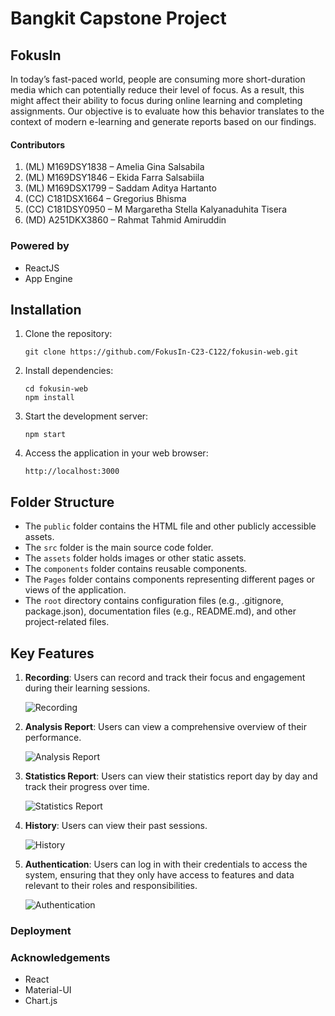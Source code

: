 # Bangkit Capstone Project 

## FokusIn

In today’s fast-paced world, people are consuming more short-duration media which can potentially reduce their level of focus. As a result, this might affect their ability to focus during online learning and completing assignments. Our objective is to evaluate how this behavior translates to the context of modern e-learning and generate reports based on our findings.

#### Contributors
1. (ML) M169DSY1838 – Amelia Gina Salsabila
2. (ML) M169DSY1846 – Ekida Farra Salsabiila
3. (ML) M169DSX1799 – Saddam Aditya Hartanto
4. (CC) C181DSX1664 – Gregorius Bhisma 
5. (CC) C181DSY0950 – M Margaretha Stella Kalyanaduhita Tisera 
6. (MD) A251DKX3860 – Rahmat Tahmid Amiruddin

### Powered by
- ReactJS
- App Engine

## Installation

1. Clone the repository:

   ```shell
   git clone https://github.com/FokusIn-C23-C122/fokusin-web.git
    ```

2. Install dependencies:

   ```shell
   cd fokusin-web
   npm install
    ```

3. Start the development server:
    ```shell
   npm start
    ```

4. Access the application in your web browser:
   ```shell
   http://localhost:3000
   ```

## Folder Structure

* The `public` folder contains the HTML file and other publicly accessible assets.
* The `src` folder is the main source code folder.
* The `assets` folder holds images or other static assets.
* The `components` folder contains reusable components.
* The `Pages` folder contains components representing different pages or views of the application.
* The `root` directory contains configuration files (e.g., .gitignore, package.json), documentation files (e.g., README.md), and other project-related files.

## Key Features

1. **Recording**: Users can record and track their focus and engagement during their learning sessions.

   ![Recording](https://github.com/FokusIn-C23-C122/fokusin-web/assets/79438432/2488c502-7193-4e1a-9636-a07e734c4317)

2. **Analysis Report**: Users can view a comprehensive overview of their performance.

   ![Analysis Report](https://github.com/FokusIn-C23-C122/fokusin-web/assets/79438432/fa9b79d1-0132-43fe-b391-cf0da21dd6cd)

3. **Statistics Report**: Users can view their statistics report day by day and track their progress over time.

   ![Statistics Report](https://github.com/FokusIn-C23-C122/fokusin-web/assets/79438432/e175669c-1a58-44f9-ace0-a3d89c244edb)

4. **History**: Users can view their past sessions.

   ![History](https://github.com/FokusIn-C23-C122/fokusin-web/assets/79438432/25e4b307-47fe-4b7d-894d-4a428b5ce94d)

5. **Authentication**: Users can log in with their credentials to access the system, ensuring that they only have access to features and data relevant to their roles and responsibilities.

   ![Authentication](https://github.com/FokusIn-C23-C122/fokusin-web/assets/79438432/8cc869fd-4c99-4907-9539-d5420932d054)


### Deployment


### Acknowledgements
- React
- Material-UI
- Chart.js
